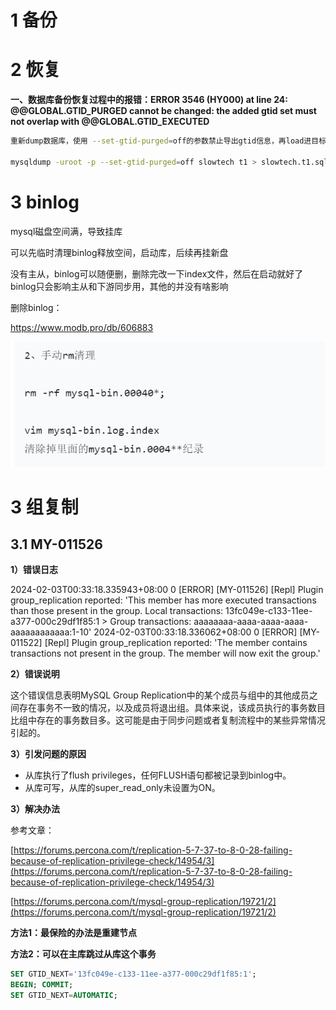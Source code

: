 # 1 备份

# 2 恢复

**一、数据库备份恢复过程中的报错：ERROR 3546 (HY000) at line 24: @@GLOBAL.GTID_PURGED cannot be changed: the added gtid set must not overlap with @@GLOBAL.GTID_EXECUTED**

```bash
重新dump数据库，使用 --set-gtid-purged=off的参数禁止导出gtid信息，再load进目标数据库。

mysqldump -uroot -p --set-gtid-purged=off slowtech t1 > slowtech.t1.sql
```

# 3 binlog

mysql磁盘空间满，导致挂库

可以先临时清理binlog释放空间，启动库，后续再挂新盘

没有主从，binlog可以随便删，删除完改一下index文件，然后在启动就好了 binlog只会影响主从和下游同步用，其他的并没有啥影响

删除binlog：

https://www.modb.pro/db/606883


![Alt text](fdba50eb6e13fe13e854485016fbc9b.png)

# 3 组复制

## 3.1 MY-011526

**1）错误日志**

2024-02-03T00:33:18.335943+08:00 0 [ERROR] [MY-011526] [Repl] Plugin group_replication reported: 'This member has more executed transactions than those present in the group. Local transactions: 13fc049e-c133-11ee-a377-000c29df1f85:1 > Group transactions: aaaaaaaa-aaaa-aaaa-aaaa-aaaaaaaaaaaa:1-10'
2024-02-03T00:33:18.336062+08:00 0 [ERROR] [MY-011522] [Repl] Plugin group_replication reported: 'The member contains transactions not present in the group. The member will now exit the group.'

**2）错误说明**

这个错误信息表明MySQL Group Replication中的某个成员与组中的其他成员之间存在事务不一致的情况，以及成员将退出组。具体来说，该成员执行的事务数目比组中存在的事务数目多。这可能是由于同步问题或者复制流程中的某些异常情况引起的。


**3）引发问题的原因**

- 从库执行了flush privileges，任何FLUSH语句都被记录到binlog中。
- 从库可写，从库的super_read_only未设置为ON。

**3）解决办法**

参考文章：

[https://forums.percona.com/t/replication-5-7-37-to-8-0-28-failing-because-of-replication-privilege-check/14954/3](https://forums.percona.com/t/replication-5-7-37-to-8-0-28-failing-because-of-replication-privilege-check/14954/3)

[https://forums.percona.com/t/mysql-group-replication/19721/2](https://forums.percona.com/t/mysql-group-replication/19721/2)

**方法1：最保险的办法是重建节点**

**方法2：可以在主库跳过从库这个事务**

```sql
SET GTID_NEXT='13fc049e-c133-11ee-a377-000c29df1f85:1';
BEGIN; COMMIT;
SET GTID_NEXT=AUTOMATIC;
```
